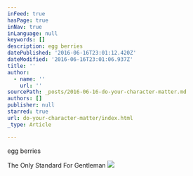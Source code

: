 ```yaml
---
inFeed: true
hasPage: true
inNav: true
inLanguage: null
keywords: []
description: egg berries
datePublished: '2016-06-16T23:01:12.420Z'
dateModified: '2016-06-16T23:01:06.937Z'
title: ''
author:
  - name: ''
    url: ''
sourcePath: _posts/2016-06-16-do-your-character-matter.md
authors: []
publisher: null
starred: true
url: do-your-character-matter/index.html
_type: Article

---
```

egg berries

The Only Standard For Gentleman
![](https://the-grid-user-content.s3-us-west-2.amazonaws.com/6dbf4ca2-58a7-434e-9e73-58c662649f4f.jpg)